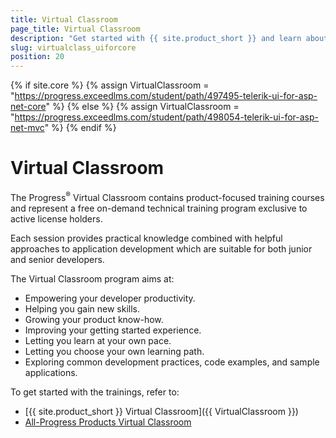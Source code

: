 ```yaml
---
title: Virtual Classroom
page_title: Virtual Classroom
description: "Get started with {{ site.product_short }} and learn about the Virtual Classroom free on-demand technical training program exclusive to active license holders."
slug: virtualclass_uiforcore
position: 20
---
```

{% if site.core %}
    {% assign VirtualClassroom = "https://progress.exceedlms.com/student/path/497495-telerik-ui-for-asp-net-core" %}
{% else %}
    {% assign VirtualClassroom = "https://progress.exceedlms.com/student/path/498054-telerik-ui-for-asp-net-mvc" %}
{% endif %}

# Virtual Classroom

The Progress<sup>®</sup> Virtual Classroom contains product-focused training courses and represent a free on-demand technical training program exclusive to active license holders.

Each session provides practical knowledge combined with helpful approaches to application development which are suitable for both junior and senior developers.

The Virtual Classroom program aims at:
* Empowering your developer productivity.
* Helping you gain new skills.
* Growing your product know-how.
* Improving your getting started experience.
* Letting you learn at your own pace.
* Letting you choose your own learning path.
* Exploring common development practices, code examples, and sample applications.

To get started with the trainings, refer to:
* [{{ site.product_short }} Virtual Classroom]({{ VirtualClassroom }})
* [All-Progress Products Virtual Classroom](https://www.telerik.com/account/support/virtual-classroom)

